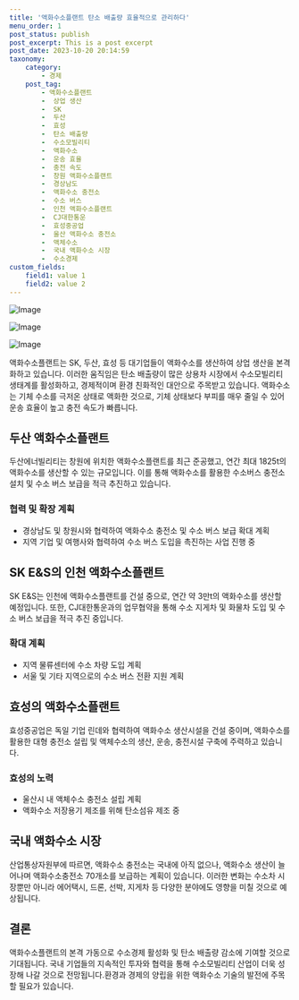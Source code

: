```yaml
---
title: '액화수소플랜트 탄소 배출량 효율적으로 관리하다'
menu_order: 1
post_status: publish
post_excerpt: This is a post excerpt
post_date: 2023-10-20 20:14:59
taxonomy:
    category:
        - 경제
    post_tag:
        - 액화수소플랜트
        -  상업 생산
        -  SK
        -  두산
        -  효성
        -  탄소 배출량
        -  수소모빌리티
        -  액화수소
        -  운송 효율
        -  충전 속도
        -  창원 액화수소플랜트
        -  경상남도
        -  액화수소 충전소
        -  수소 버스
        -  인천 액화수소플랜트
        -  CJ대한통운
        -  효성중공업
        -  울산 액화수소 충전소
        -  액체수소
        -  국내 액화수소 시장
        -  수소경제
custom_fields:
    field1: value 1
    field2: value 2
---
```


![Image](https://imgnews.pstatic.net/image/366/2024/02/07/0000968824_001_20240207060112566.jpg?type=w647)

![Image](https://imgnews.pstatic.net/image/366/2024/02/07/0000968824_002_20240207060112612.jpg?type=w647)

![Image](https://imgnews.pstatic.net/image/366/2024/02/07/0000968824_003_20240207060112645.jpg?type=w647)


액화수소플랜트는 SK, 두산, 효성 등 대기업들이 액화수소를 생산하여 상업 생산을 본격화하고 있습니다. 이러한 움직임은 탄소 배출량이 많은 상용차 시장에서 수소모빌리티 생태계를 활성화하고, 경제적이며 환경 친화적인 대안으로 주목받고 있습니다. 액화수소는 기체 수소를 극저온 상태로 액화한 것으로, 기체 상태보다 부피를 매우 줄일 수 있어 운송 효율이 높고 충전 속도가 빠릅니다.

## 두산 액화수소플랜트
두산에너빌리티는 창원에 위치한 액화수소플랜트를 최근 준공했고, 연간 최대 1825t의 액화수소를 생산할 수 있는 규모입니다. 이를 통해 액화수소를 활용한 수소버스 충전소 설치 및 수소 버스 보급을 적극 추진하고 있습니다.

### 협력 및 확장 계획
- 경상남도 및 창원시와 협력하여 액화수소 충전소 및 수소 버스 보급 확대 계획
- 지역 기업 및 여행사와 협력하여 수소 버스 도입을 촉진하는 사업 진행 중

## SK E&S의 인천 액화수소플랜트
SK E&S는 인천에 액화수소플랜트를 건설 중으로, 연간 약 3만t의 액화수소를 생산할 예정입니다. 또한, CJ대한통운과의 업무협약을 통해 수소 지게차 및 화물차 도입 및 수소 버스 보급을 적극 추진 중입니다.

### 확대 계획
- 지역 물류센터에 수소 차량 도입 계획
- 서울 및 기타 지역으로의 수소 버스 전환 지원 계획

## 효성의 액화수소플랜트
효성중공업은 독일 기업 린데와 협력하여 액화수소 생산시설을 건설 중이며, 액화수소를 활용한 대형 충전소 설립 및 액체수소의 생산, 운송, 충전시설 구축에 주력하고 있습니다.

### 효성의 노력
- 울산시 내 액체수소 충전소 설립 계획
- 액화수소 저장용기 제조를 위해 탄소섬유 제조 중

## 국내 액화수소 시장
산업통상자원부에 따르면, 액화수소 충전소는 국내에 아직 없으나, 액화수소 생산이 늘어나며 액화수소충전소 70개소를 보급하는 계획이 있습니다. 이러한 변화는 수소차 시장뿐만 아니라 에어택시, 드론, 선박, 지게차 등 다양한 분야에도 영향을 미칠 것으로 예상됩니다.

## 결론
액화수소플랜트의 본격 가동으로 수소경제 활성화 및 탄소 배출량 감소에 기여할 것으로 기대됩니다. 국내 기업들의 지속적인 투자와 협력을 통해 수소모빌리티 산업이 더욱 성장해 나갈 것으로 전망됩니다.환경과 경제의 양립을 위한 액화수소 기술의 발전에 주목할 필요가 있습니다.

